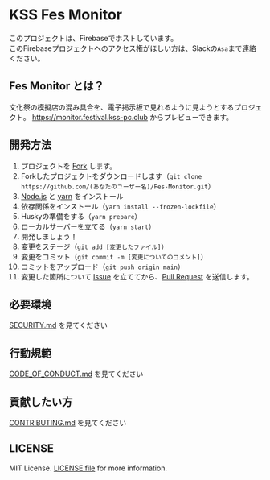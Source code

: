 # KSS Fes Monitor

このプロジェクトは、Firebaseでホストしています。<br>
このFirebaseプロジェクトへのアクセス権がほしい方は、Slackの`Asa`まで連絡ください。

## Fes Monitor とは？
文化祭の模擬店の混み具合を、電子掲示板で見れるように見ようとするプロジェクト。
https://monitor.festival.kss-pc.club からプレビューできます。

## 開発方法
1. プロジェクトを [Fork](https://github.com/kss-pc-club/Fes-Monitor/fork) します。
2. Forkしたプロジェクトをダウンロードします（`git clone https://github.com/(あなたのユーザー名)/Fes-Monitor.git`）
3. [Node.js](https://nodejs.org/ja/) と [yarn](https://classic.yarnpkg.com/ja/) をインストール
4. 依存関係をインストール（`yarn install --frozen-lockfile`）
5. Huskyの準備をする（`yarn prepare`）
6. ローカルサーバーを立てる（`yarn start`）
7. 開発しましょう！
8. 変更をステージ（`git add [変更したファイル]`）
9. 変更をコミット（`git commit -m [変更についてのコメント]`）
10. コミットをアップロード（`git push origin main`）
11. 変更した箇所について [Issue](https://github.com/kss-pc-club/kss-pay/issues) を立ててから、[Pull Request](https://github.com/kss-pc-club/Fes-Monitor/pulls) を送信します。

## 必要環境
[SECURITY.md](./SECURITY.md) を見てください

## 行動規範
[CODE_OF_CONDUCT.md](./CODE_OF_CONDUCT.md) を見てください

## 貢献したい方
[CONTRIBUTING.md](./CONTRIBUTING.md) を見てください

## LICENSE
MIT License. [LICENSE file](./LICENSE) for more information.
